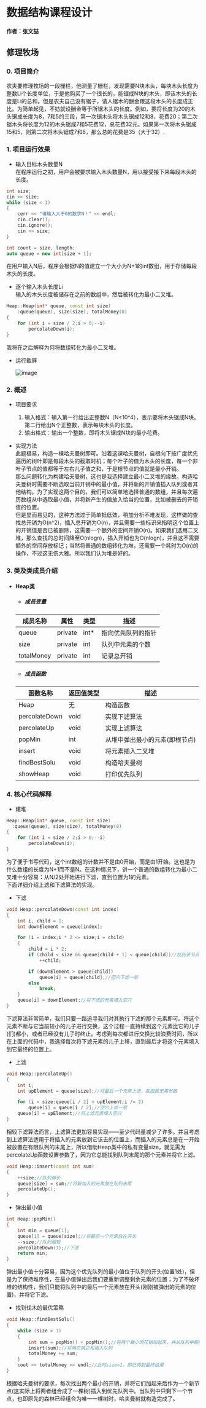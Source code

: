 # 数据结构课程设计

#### 作者：张文喆

## 修理牧场

### 0. 项目简介  
农夫要修理牧场的一段栅栏，他测量了栅栏，发现需要N块木头，每块木头长度为整数Li个长度单位，于是他购买了一个很长的，能锯成N块的木头，即该木头的长度是Li的总和。但是农夫自己没有锯子，请人锯木的酬金跟这段木头的长度成正比。为简单起见，不妨就设酬金等于所锯木头的长度。例如，要将长度为20的木头锯成长度为8，7和5的三段，第一次锯木头将木头锯成12和8，花费20；第二次锯木头将长度为12的木头锯成7和5花费12，总花费32元。如果第一次将木头锯成15和5，则第二次将木头锯成7和8，那么总的花费是35（大于32）.

### 1. 项目运行效果
- 输入目标木头数量N  
在程序运行之初，用户会被要求输入木头数量N，用以接受接下来每段木头的长度。  
```c++
int size;
cin >> size;
while (size < 1)
{
    cerr << "请输入大于0的数字N！" << endl;
    cin.clear();
    cin.ignore();
    cin >> size;
}

int count = size, length;
auto queue = new int[size + 1];
```
在用户输入N后，程序会根据N的值建立一个大小为N+1的int数组，用于存储每段木头的长度。  

- 逐个输入木头长度Li  
输入的木头长度被储存在之前的数组中，然后被转化为最小二叉堆。  
```c++
Heap::Heap(int* queue, const int size)
	:queue(queue), size(size), totalMoney(0)
{
    for (int i = size / 2;i > 0;--i)
        percolateDown(i);
}
```
我将在之后解释为何将数组转化为最小二叉堆。

- 运行截屏  

  ![image](./image/run.PNG)

### 2. 概述

- 项目要求  
  1. 输入格式：输入第一行给出正整数N（N<10^4），表示要将木头锯成N块。第二行给出N个正整数，表示每块木头的长度。  
  2. 输出格式：输出一个整数，即将木头锯成N块的最小花费。

- 实现方法  
此题极易，构造一棵哈夫曼树即可。沿着这课哈夫曼树，自根向下按广度优先遍历的树叶即是每段木头的截取时机；每个叶子的值为木头的长度，每一个非叶子节点的值都等于左右儿子值之和，于是根节点的值就是最小开销。  
那么问题转化为构建哈夫曼树，这也是我选择建立最小二叉堆的缘故。构造哈夫曼树时需要不断选取当前开销中的最小值，并将新的开销值插入队列或者其他结构。为了实现这两个目的，我们可以简单地选择普通的数组，并且每次遍历数组从中选取最小值，并将新产生的值放入恰当的位置，比如被删去的开销值的位置。  
但是显而易见的，这种方法过于简单抵低效，稍加分析不难发现，这样做的查找总开销为O(n^2)，插入总开销为O(n)，并且需要一些标识来指明这个位置上的开销值是否已被删除，这需要一个额外的空间开销O(n)。如果我们选用二叉堆，那么查找的总时间降至O(nlogn)，插入开销也为O(nlogn)，并且这不需要额外的空间存放标记；当然将普通的数组转化为堆，还需要一个耗时为O(n)的操作，不过这无伤大雅。所以我们认为堆是好的。

### 3. 类及类成员介绍  

- #### Heap类

  - ##### 成员变量  
  |成员名称|属性|类型|描述|
  |-------|----|----|---|
  |queue|private|int*|指向优先队列的指针|
  |size|private|int|队列中元素的个数|
  |totalMoney|private|int|记录总开销|

  - ##### 成员函数  
  |函数名称|返回值类型|描述|
  |-------|----------|---|
  |Heap|无|构造函数|
  |percolateDown|void|实现下滤算法|
  |percolateUp|void|实现上滤算法|
  |popMin|int|从堆中弹出最小的元素(即根节点)|
  |insert|void|将元素插入二叉堆|
  |findBestSolu|void|构造哈夫曼树|
  |showHeap|void|打印优先队列|

### 4. 核心代码解释

  - 建堆  
  ```c++
  Heap::Heap(int* queue, const int size)
	:queue(queue), size(size), totalMoney(0)
  {
      for (int i = size / 2;i > 0;--i)
          percolateDown(i);
  }
  ```
  为了便于书写代码，这个int数组的计数并不是由0开始，而是由1开始。这也是为什么数组的长度为N+1而不是N。在这种情况下，讲一个普通的数组转化为最小二叉堆十分容易：从N/2处开始进行下滤，直到位置为1的元素。  
  下面详细介绍上滤和下滤算法的实现。

  - 下滤  
  ```c++
  void Heap::percolateDown(const int index)
  {
      int i, child = 1;
      int downElement = queue[index];

      for (i = index;i * 2 <= size;i = child)
      {
          child = i * 2;
          if (child < size && queue[child + 1] < queue[child])//找到该节点较小的儿子
              ++child;

          if (downElement > queue[child])
              queue[i] = queue[child];//空穴下滤一层
          else
              break;
      }
      queue[i] = downElement;//将下滤的元素填入空穴
  }
  ```
  下滤算法非常简单，我们只要一路追寻我们对其执行下滤的那个元素即可。将这个元素不断与它当前较小的儿子进行交换，这个过程一直持续到这个元素比它的儿子(们)都小，或者已经没有儿子时终止。考虑到每次都进行交换比较浪费时间，所以在上面的代码中，我选择每次将下滤元素的儿子上移，直到最后才将这个元素填入到它最终的位置上。

  - 上滤
  ```c++
  void Heap::percolateUp()
  {
      int i;
      int upElement = queue[size];//将最后一个元素上滤，故函数无需参数

      for (i = size;queue[i / 2] > upElement;i /= 2)
          queue[i] = queue[i / 2];//空穴上滤一层
      queue[i] = upElement;//将上滤元素填入空穴
  }
  ```
  相较下滤算法而言，上滤算法更加容易实现——至少代码量减少了许多。并且考虑到上滤算法适用于将插入的元素放到它该去的位置上，而插入的元素总是在一开始被放置在有限队列的末尾上，所以借助Heap类中的私有变量size，就无需为percolateUp函数设置参数了，因为它总能找到队列末尾的那个元素并将它上滤。 
  ```c++
  void Heap::insert(const int sum)
  {
      ++size;//队列伸长
      queue[size] = sum;//将新加入的元素放在队列末尾
      percolateUp();
  }
  ``` 

  - 弹出最小值  
  ```c++
  int Heap::popMin()
  {
      int min = queue[1];
      queue[1] = queue[size];//将最后一个元素放在开头
      --size;//队列缩短
      percolateDown(1);//下滤
      return min;
  }
  ```
  弹出最小值十分容易，因为这个优先队列的最小值位于队列的开头(位置1处)，但是为了保持堆序性，在最小值弹出后我们要重新调整剩余元素的位置；为了不破坏堆的结构性，我们只能将队列中的最后一个元素放在开头(刚刚被弹出的元素的位置)，并将它下滤。

  - 找到伐木的最优策略  
  ```c++
  void Heap::findBestSolu()
  {
      while (size > 1)
      {
          int sum = popMin() + popMin();//将两个最小的花销加起来，并从队列中删除
          insert(sum);//将两花销之和插入队列
          totalMoney += sum;
      }
      cout << totalMoney << endl;//此时size=1，即已得到最终结果
  }
  ```
  根据哈夫曼树的要求，每次找出两个最小的开销，并将它们加起来后作为一个新节点(这实际上将两者组合成了一棵树)插入到优先队列中。当队列中只剩下一个节点，也即原先的森林已经组合为唯一一棵树时，哈夫曼树就构造完成了。